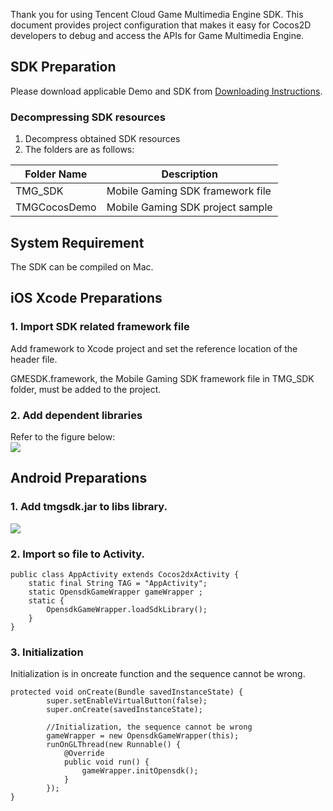 Thank you for using Tencent Cloud Game Multimedia Engine SDK. This document provides project configuration that makes it easy for Cocos2D developers to debug and access the APIs for Game Multimedia Engine.

## SDK Preparation

Please download applicable Demo and SDK from [Downloading Instructions](/document/product/607/18521).

### Decompressing SDK resources

1. Decompress obtained SDK resources
2. The folders are as follows:

| Folder Name | Description
| ----------------------|-----------------------------------        |
| TMG_SDK                    |Mobile Gaming SDK framework file        |
| TMGCocosDemo          | Mobile Gaming SDK project sample	|

## System Requirement

The SDK can be compiled on Mac.

## iOS Xcode Preparations

### 1. Import SDK related framework file

Add framework to Xcode project and set the reference location of the header file.

GMESDK.framework, the Mobile Gaming SDK framework file in TMG_SDK folder, must be added to the project.

### 2. Add dependent libraries

Refer to the figure below:  
![](https://main.qcloudimg.com/raw/b6156b8c7a596248c148607070e38f67.png)

## Android Preparations

### 1. Add tmgsdk.jar to libs library.

![](https://main.qcloudimg.com/raw/fe1bde45a15f273aa9b9707420bb2696.png)

### 2. Import so file to Activity.

```
public class AppActivity extends Cocos2dxActivity {
    static final String TAG = "AppActivity";
    static OpensdkGameWrapper gameWrapper ;
    static {
        OpensdkGameWrapper.loadSdkLibrary();
    }
}
```

### 3. Initialization

Initialization is in oncreate function and the sequence cannot be wrong.
```
protected void onCreate(Bundle savedInstanceState) {
        super.setEnableVirtualButton(false);
        super.onCreate(savedInstanceState);

        //Initialization, the sequence cannot be wrong
        gameWrapper = new OpensdkGameWrapper(this);
        runOnGLThread(new Runnable() {
            @Override
            public void run() {
                gameWrapper.initOpensdk();
            }
        });
}
```

